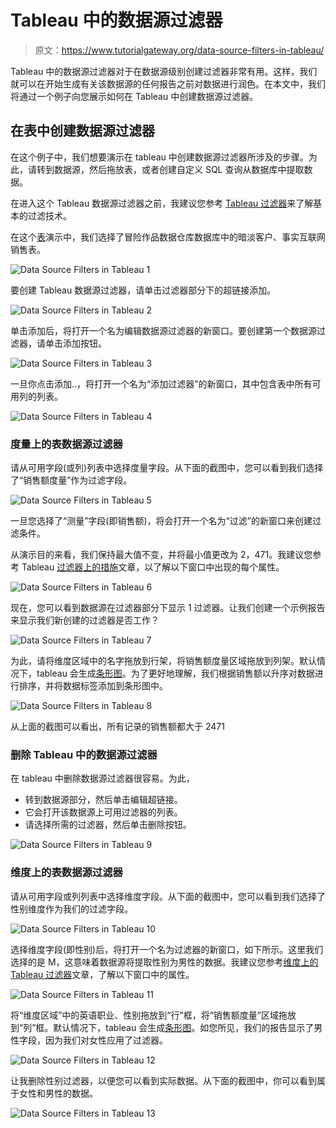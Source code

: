 # Tableau 中的数据源过滤器

> 原文：<https://www.tutorialgateway.org/data-source-filters-in-tableau/>

Tableau 中的数据源过滤器对于在数据源级别创建过滤器非常有用。这样，我们就可以在开始生成有关该数据源的任何报告之前对数据进行润色。在本文中，我们将通过一个例子向您展示如何在 Tableau 中创建数据源过滤器。

## 在表中创建数据源过滤器

在这个例子中，我们想要演示在 tableau 中创建数据源过滤器所涉及的步骤。为此，请转到数据源，然后拖放表，或者创建自定义 SQL 查询从数据库中提取数据。

在进入这个 Tableau 数据源过滤器之前，我建议您参考 [Tableau 过滤器](https://www.tutorialgateway.org/tableau-filters/)来了解基本的过滤技术。

在这个[表](https://www.tutorialgateway.org/tableau/)演示中，我们选择了冒险作品数据仓库数据库中的暗淡客户、事实互联网销售表。

![Data Source Filters in Tableau 1](img/01f2c5c8315114ea12b98e5b7c9d6483.png)

要创建 Tableau 数据源过滤器，请单击过滤器部分下的超链接添加。

![Data Source Filters in Tableau 2](img/15aa20795f788c860a360027b8c697ea.png)

单击添加后，将打开一个名为编辑数据源过滤器的新窗口。要创建第一个数据源过滤器，请单击添加按钮。

![Data Source Filters in Tableau 3](img/73568676c4f76d6efee0aa69ff21f24e.png)

一旦你点击添加..，将打开一个名为“添加过滤器”的新窗口，其中包含表中所有可用列的列表。

![Data Source Filters in Tableau 4](img/e47b48ffa2bcb2ff6a0aed15efc9e276.png)

### 度量上的表数据源过滤器

请从可用字段(或列)列表中选择度量字段。从下面的截图中，您可以看到我们选择了“销售额度量”作为过滤字段。

![Data Source Filters in Tableau 5](img/0c076669226798cec47d67b5961f0d89.png)

一旦您选择了“测量”字段(即销售额)，将会打开一个名为“过滤”的新窗口来创建过滤条件。

从演示目的来看，我们保持最大值不变，并将最小值更改为 2，471。我建议您参考 Tableau [过滤器上的措施](https://www.tutorialgateway.org/tableau-filters-on-measures/)文章，以了解以下窗口中出现的每个属性。

![Data Source Filters in Tableau 6](img/ba989aa605f85db768c002301497e2b7.png)

现在，您可以看到数据源在过滤器部分下显示 1 过滤器。让我们创建一个示例报告来显示我们新创建的过滤器是否工作？

![Data Source Filters in Tableau 7](img/165d9ad58e70d307d9b4f8f315e526d8.png)

为此，请将维度区域中的名字拖放到行架，将销售额度量区域拖放到列架。默认情况下，tableau 会生成[条形图](https://www.tutorialgateway.org/bar-chart-in-tableau/)。为了更好地理解，我们根据销售额以升序对数据进行排序，并将数据标签添加到条形图中。

![Data Source Filters in Tableau 8](img/32b90174fbc7695ac1105501b7e2e21e.png)

从上面的截图可以看出，所有记录的销售额都大于 2471

### 删除 Tableau 中的数据源过滤器

在 tableau 中删除数据源过滤器很容易。为此，

*   转到数据源部分，然后单击编辑超链接。
*   它会打开该数据源上可用过滤器的列表。
*   请选择所需的过滤器，然后单击删除按钮。

![Data Source Filters in Tableau 9](img/6d2a2a191bdb27d0d13f9896c1546223.png)

### 维度上的表数据源过滤器

请从可用字段或列列表中选择维度字段。从下面的截图中，您可以看到我们选择了性别维度作为我们的过滤字段。

![Data Source Filters in Tableau 10](img/816ad18aadc41a45cf344a3e64655f43.png)

选择维度字段(即性别)后，将打开一个名为过滤器的新窗口，如下所示。这里我们选择的是 M，这意味着数据源将提取性别为男性的数据。我建议您参考[维度上的 Tableau 过滤器](https://www.tutorialgateway.org/tableau-filters-on-dimensions/)文章，了解以下窗口中的属性。

![Data Source Filters in Tableau 11](img/64f051a85a3d72b6b6cbe1239378f11d.png)

将“维度区域”中的英语职业、性别拖放到“行”框，将“销售额度量”区域拖放到“列”框。默认情况下，tableau 会生成[条形图](https://www.tutorialgateway.org/bar-chart-in-tableau/)。如您所见，我们的报告显示了男性字段，因为我们对女性应用了过滤器。

![Data Source Filters in Tableau 12](img/eae873892f49c60b2a9add0f9b2ab61c.png)

让我删除性别过滤器，以便您可以看到实际数据。从下面的截图中，你可以看到属于女性和男性的数据。

![Data Source Filters in Tableau 13](img/b6456440de852829af8a80f2386189f1.png)